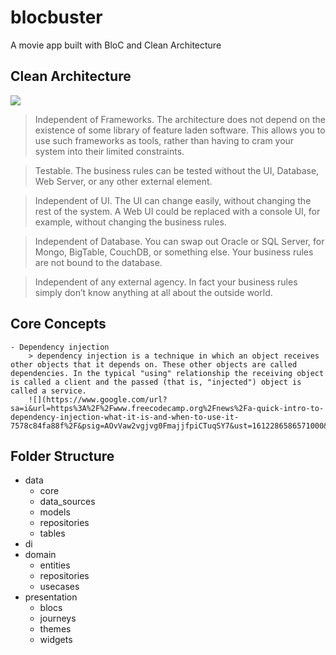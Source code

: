 # blocbuster

A movie app built with BloC and Clean Architecture

## Clean Architecture

![](https://cdn-media-1.freecodecamp.org/images/oVVbTLR5gXHgP8Ehlz1qzRm5LLjX9kv2Zri6)

> Independent of Frameworks. The architecture does not depend on the existence of some library of feature laden software. This allows you to use such frameworks as tools, rather than having to cram your system into their limited constraints.

> Testable. The business rules can be tested without the UI, Database, Web Server, or any other external element.

> Independent of UI. The UI can change easily, without changing the rest of the system. A Web UI could be replaced with a console UI, for example, without changing the business rules.

> Independent of Database. You can swap out Oracle or SQL Server, for Mongo, BigTable, CouchDB, or something else. Your business rules are not bound to the database.

> Independent of any external agency. In fact your business rules simply don’t know anything at all about the outside world.

## Core Concepts
    - Dependency injection
        > dependency injection is a technique in which an object receives other objects that it depends on. These other objects are called dependencies. In the typical "using" relationship the receiving object is called a client and the passed (that is, "injected") object is called a service.
        ![](https://www.google.com/url?sa=i&url=https%3A%2F%2Fwww.freecodecamp.org%2Fnews%2Fa-quick-intro-to-dependency-injection-what-it-is-and-when-to-use-it-7578c84fa88f%2F&psig=AOvVaw2vgjvg0FmajjfpiCTuqSY7&ust=1612286586571000&source=images&cd=vfe&ved=0CAIQjRxqFwoTCOjG8tuZye4CFQAAAAAdAAAAABAD)

## Folder Structure

- data
  - core
  - data_sources
  - models
  - repositories
  - tables
- di
- domain
  - entities
  - repositories
  - usecases
- presentation
  - blocs
  - journeys
  - themes
  - widgets
